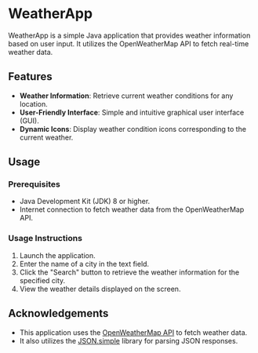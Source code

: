 # WeatherApp

WeatherApp is a simple Java application that provides weather information based on user input. It utilizes the OpenWeatherMap API to fetch real-time weather data.

## Features

- **Weather Information**: Retrieve current weather conditions for any location.
- **User-Friendly Interface**: Simple and intuitive graphical user interface (GUI).
- **Dynamic Icons**: Display weather condition icons corresponding to the current weather.

## Usage

### Prerequisites

- Java Development Kit (JDK) 8 or higher.
- Internet connection to fetch weather data from the OpenWeatherMap API.

### Usage Instructions

1. Launch the application.
2. Enter the name of a city in the text field.
3. Click the "Search" button to retrieve the weather information for the specified city.
4. View the weather details displayed on the screen.

## Acknowledgements

- This application uses the [OpenWeatherMap API](https://openweathermap.org/) to fetch weather data.
- It also utilizes the [JSON.simple](https://code.google.com/archive/p/json-simple/) library for parsing JSON responses.


